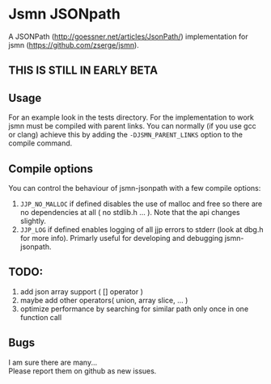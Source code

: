 # Jsmn JSONpath
A JSONPath (http://goessner.net/articles/JsonPath/) implementation for jsmn (https://github.com/zserge/jsmn).  

## THIS IS STILL IN EARLY BETA

## Usage
For an example look in the tests directory. For the implementation to work jsmn must be compiled with parent links.
You can normally (if you use gcc or clang) achieve this by adding the `-DJSMN_PARENT_LINKS` option to the compile command.

## Compile options
You can control the behaviour of jsmn-jsonpath with a few compile options:  
1. `JJP_NO_MALLOC` if defined disables the use of malloc and free so there are no dependencies at all ( no stdlib.h ... ). Note that the api changes slightly.  
2. `JJP_LOG` if defined enables logging of all jjp errors to stderr (look at dbg.h for more info). Primarly useful for developing
and debugging jsmn-jsonpath.  
  
## TODO:  
1. add json array support ( [] operator )  
2. maybe add other operators( union, array slice, ... )  
3. optimize performance by searching for similar path only once in one function call  

## Bugs
I am sure there are many...  
Please report them on github as new issues.

